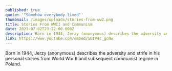 ```yaml
---
published: true
quote: '"Somehow everybody lived"'
thumbnail: /images/uploads/stories-from-ww2.png
title: Stories From WWII and Communism
date: 2023-07-02T23:22:00.000Z
description: Born in 1944, Jerzy (anonymous) describes the adversity and strife in his personal stories from World War II and subsequent communist regime in Poland.
link: https://www.youtube.com/embed/SUIV4c_gcNw
---
```

Born in 1944, Jerzy (anonymous) describes the adversity and strife in his personal stories from World War II and subsequent communist regime in Poland.
